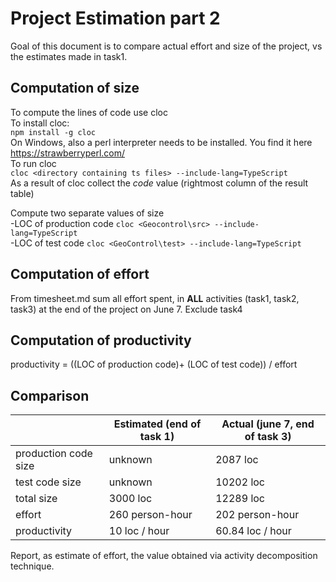 # Project Estimation part 2



Goal of this document is to compare actual effort and size of the project, vs the estimates made in task1.

## Computation of size

To compute the lines of code use cloc    
To install cloc:  
           `npm install -g cloc`   
On Windows, also a perl interpreter needs to be installed. You find it here https://strawberryperl.com/  
To run cloc  
           `cloc <directory containing ts files> --include-lang=TypeScript`  
As a result of cloc collect the *code* value (rightmost column of the result table)  
        

Compute two separate values of size  
-LOC of production code     `cloc <Geocontrol\src> --include-lang=TypeScript`  
-LOC of test code      `cloc <GeoControl\test> --include-lang=TypeScript`  


## Computation of effort 
From timesheet.md sum all effort spent, in **ALL** activities (task1, task2, task3) at the end of the project on June 7. Exclude task4

## Computation of productivity

productivity = ((LOC of production code)+ (LOC of test code)) / effort


## Comparison

|                                        | Estimated (end of task 1) | Actual (june 7, end of task 3)|
| -------------------------------------------------------------------------------- | -------- |----|
| production code size | unknown  | 2087 loc |
| test code size | unknown | 10202 loc |
| total size  | 3000 loc | 12289 loc |
| effort | 260 person-hour | 202 person-hour |
| productivity  | 10 loc / hour | 60.84 loc / hour |


Report, as estimate of effort, the value obtained via activity decomposition technique.


